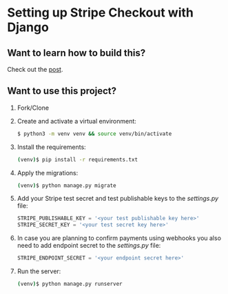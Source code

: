 # Setting up Stripe Checkout with Django

## Want to learn how to build this?

Check out the [post](https://testdriven.io/blog/django-stripe-tutorial/).

## Want to use this project?

1. Fork/Clone

1. Create and activate a virtual environment:

    ```sh
    $ python3 -m venv venv && source venv/bin/activate
    ```

1. Install the requirements:

    ```sh
    (venv)$ pip install -r requirements.txt
    ```

1. Apply the migrations:

    ```sh
    (venv)$ python manage.py migrate
    ```

1. Add your Stripe test secret and test publishable keys to the *settings.py* file:

    ```python
    STRIPE_PUBLISHABLE_KEY = '<your test publishable key here>'
    STRIPE_SECRET_KEY = '<your test secret key here>'
    ```
   
1. In case you are planning to confirm payments using webhooks you also need to add endpoint secret to the *settings.py* file:

    ```python
    STRIPE_ENDPOINT_SECRET = '<your endpoint secret here>'
    ```

1. Run the server:

    ```sh
    (venv)$ python manage.py runserver
    ```
